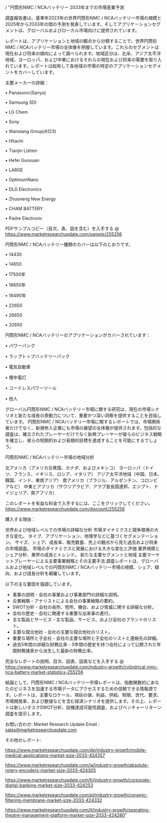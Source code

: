 / "円筒形NMC / NCAバッテリー 2033年までの市場産業予測

調査報告書は、基準年2023年の世界円筒形NMC / NCAバッテリー市場の規模と2025年から2033年の間の予測を発表しています。そしてアプリケーションセグメントは、グローバルおよびローカル市場向けに提供されています。

レポートは、アプリケーションと地域の観点から分類することで、世界円筒形NMC / NCAバッテリー市場の全体像を把握しています。これらのセグメントは現在および将来の傾向によって調べられます。地域区分は、北米、アジア太平洋地域、ヨーロッパ、および中東におけるそれらの現在および将来の需要を取り入れています。レポートは総称して各地域の市場の特定のアプリケーションセグメントをカバーしています。

主要メーカーの詳細：

• Panasonic(Sanyo)

• Samsung SDI

• LG Chem

• Sony

• Wanxiang Group(A123)

• Hitachi

• Tianjin Lishen

• Hefei Guoxuan

• LARGE

• OptimumNano

• DLG Electronics

• Zhuoneng New Energy

• CHAM BATTERY

• Padre Electronic

PDFサンプルコピー（目次、表、図を含む）を入手する @
https://www.marketresearchupdate.com/sample/255256

円筒形NMC / NCAバッテリー種類のカバーは以下のとおりです。

• 14430

• 14650

• 17500年

• 18650年

• 18490年

• 22650

• 26650

• 32650

円筒形NMC / NCAバッテリーのアプリケーションがカバーされています：

• パワーバンク

• ラップトップバッテリーパック

• 電気自動車

• 懐中電灯

• コードレスパワーツール

• 他人

グローバル円筒形NMC / NCAバッテリー市場に関する研究は、現在の市場シナリオと新たな成長の原動力について、重要かつ深い洞察を提供することを目指しています。 円筒形NMC / NCAバッテリー市場に関するレポートでは、市場関係者だけでなく、新規参入企業にも市場の展望の全体像が提供されます。包括的な調査は、確立されたプレーヤーだけでなく新興プレーヤーが彼らのビジネス戦略を確立し、彼らの短期的および長期的目標を達成することを可能にするでしょう。

円筒形NMC / NCAバッテリー市場の地域分析

北アメリカ（アメリカ合衆国、カナダ、およびメキシコ）
ヨーロッパ（ドイツ、フランス、イギリス、ロシア、イタリア）
アジア太平洋地域（中国、日本、韓国、インド、東南アジア）
南アメリカ（ブラジル、アルゼンチン、コロンビアなど）
中東とアフリカ（サウジアラビア、アラブ首長国連邦、エジプト、ナイジェリア、南アフリカ）

このレポートを有益な料金で入手するには、ここをクリックしてください。
https://www.marketresearchupdate.com/discount/255256

購入する理由：

世界および地域レベルでの市場の詳細な分析
市場ダイナミクスと競争環境の大きな変化。
タイプ、アプリケーション、地理学などに基づくセグメンテーション。
サイズ、シェア、成長率、販売数量、売上の観点から見た過去および将来の市場調査。
市場のダイナミクスと発展における大きな変化と評価
業界規模とシェア分析、業界の成長とトレンド。
新たな主要セグメントと地域
主要マーケットプレーヤーによる主要事業戦略とその主要手法
調査レポートは、グローバルおよび地域レベルでの円筒形NMC / NCAバッテリー市場の規模、シェア、傾向、および成長分析を網羅しています。

以下の主な要因を強調しています。

- 事業の説明 - 会社の事業および事業部門の詳細な説明。
- 企業戦略 - アナリストによる会社の事業戦略の要約。
- SWOT分析 - 会社の長所、短所、機会、および脅威に関する詳細な分析。
- 会社の歴史 - 会社に関連する重要な出来事の進行。
- 主な製品とサービス - 主な製品、サービス、および会社のブランドのリスト。
- 主要な競合他社 - 会社の主要な競合他社のリスト。
- 重要な場所と子会社 - 会社の主要な場所と子会社のリストと連絡先の詳細。
- 過去5年間の詳細な財務比率 - 5年間の歴史を持つ会社によって公開された年間財務諸表から派生した最新の財務比率。

完全なレポートの説明、目次、図表、図表などを入手する @ https://www.marketresearchupdate.com/industry-growth/cylindrical-nmc-nca-battery-market-statistics-255256

結論として、円筒形NMC / NCAバッテリー市場レポートは、指数関数的にあなたのビジネスを加速する市場データにアクセスするための信頼できる情報源です。レポートは、主要なロケール、項目の値、利益、供給、制限、世代、要求、市場開発率、および数値などを含む経済シナリオを提供します。その上、レポートは新しいタスクSWOT分析、投機達成可能性調査、およびベンチャーリターン調査を提示します。

お問い合わせ:
Market Research Update
Email : sales@marketresearchupdate.com

その他のレポート:

https://www.marketresearchupdate.com/de/industry-growth/mobile-medical-applications-market-size-2033-424357

https://www.marketresearchupdate.com/ja/industry-growth/absolute-rotary-encoders-market-size-2033-424305

https://www.marketresearchupdate.com/fr/industry-growth/corporate-digital-banking-market-size-2033-424253

https://www.marketresearchupdate.com/pl/industry-growth/ceramic-filtering-membrane-market-size-2033-424332

https://www.marketresearchupdate.com/it/industry-growth/operating-theatre-management-platform-market-size-2033-424280"

